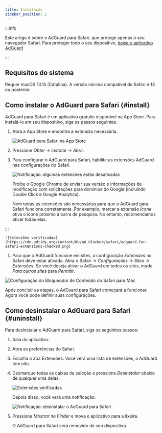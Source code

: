 ```yaml
---
title: Instalação
sidebar_position: 2
---
```


:::info

Este artigo é sobre o AdGuard para Safari, que protege apenas o seu navegador Safari. Para proteger todo o seu dispositivo, [baixe o aplicativo AdGuard](https://agrd.io/download-kb-adblock)

:::

## Requisitos do sistema

Requer macOS 10.15 (Catalina). A versão mínima compatível do Safari é 13 ou posterior.

## Como instalar o AdGuard para Safari {#install}

AdGuard para Safari é um aplicativo gratuito disponível na App Store. Para instalá-lo em seu dispositivo, siga os passos seguintes.

1. Abra a App Store e encontre a extensão necessária.

    ![AdGuard para Safari na App Store](https://cdn.adtidy.org/content/Kb/ad_blocker/safari/adguard-for-safari-app-store.png)

1. Pressione *Obter* → *Instalar* → *Abrir*.

1. Para configurar o AdGuard para Safari, habilite as extensões AdGuard nas configurações do Safari.

    ![Notificação: algumas extensões estão desativadas](https://cdn.adtidy.org/content/Kb/ad_blocker/safari/adguard-for-safari-notification.png)

    Proíbe o Google Chrome de enviar sua versão e informações de modificação com solicitações para domínios do Google (incluindo Double Click e Google Analytics).

    Nem todas as extensões são necessárias para que o AdGuard para Safari funcione corretamente. Por exemplo, marcar a extensão *Ícone* ativa o ícone próximo à barra de pesquisa. No entanto, recomendamos ativar todas elas.


:::

    ![Extensões verificadas](https://cdn.adtidy.org/content/Kb/ad_blocker/safari/adguard-for-safari-extensions-checked.png)

1. Para que o AdGuard funcione em sites, a configuração *Extensões* no Safari deve estar ativada. Abra o Safari → *Configurações* → *Sites* → *Extensões*. Se você deseja ativar o AdGuard em todos os sites, mude *Para outros sites* para *Permitir*.

![Configuração do Bloqueador de Conteúdo do Safari para Mac](https://cdn.adtidy.org/content/Kb/ad_blocker/safari/macos_extensions.png)
<!-- adguard-for-safari-content-blocker-setting-macos.png -->

Após concluir as etapas, o AdGuard para Safari começará a funcionar. Agora você pode definir suas configurações.

## Como desinstalar o AdGuard para Safari {#uninstall}

Para desinstalar o AdGuard para Safari, siga os seguintes passos:

1. Saia do aplicativo.

1. Abra as preferências do Safari.

1. Escolha a aba Extensões. Você verá uma lista de extensões, o AdGuard tem oito.

1. Desmarque todas as caixas de seleção e pressione *Desinstalar* abaixo de qualquer uma delas.

    ![Extensões verificadas](https://cdn.adtidy.org/public/Adguard/kb/installation/Safari/extensionschecked.png)

    Depois disso, você verá uma notificação:

    ![Notificação: desinstalar o AdGuard para Safari](https://cdn.adtidy.org/public/Adguard/kb/installation/Safari/showinfinder.png)

1. Pressione *Mostrar no Finder* e mova o aplicativo para a lixeira.

    O AdGuard para Safari será removido do seu dispositivo.
